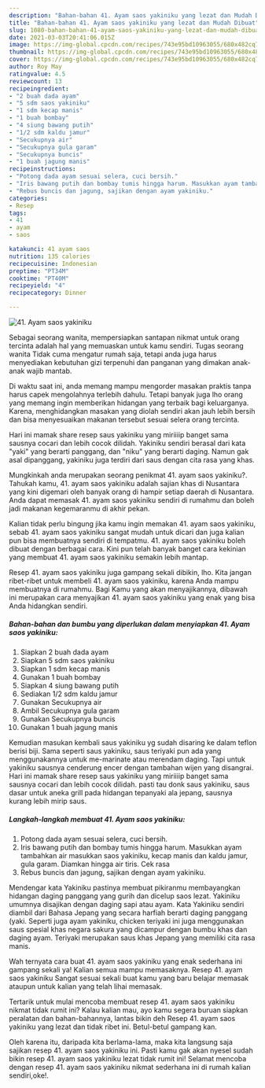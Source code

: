 ```yaml
---
description: "Bahan-bahan 41. Ayam saos yakiniku yang lezat dan Mudah Dibuat"
title: "Bahan-bahan 41. Ayam saos yakiniku yang lezat dan Mudah Dibuat"
slug: 1080-bahan-bahan-41-ayam-saos-yakiniku-yang-lezat-dan-mudah-dibuat
date: 2021-03-03T20:41:06.015Z
image: https://img-global.cpcdn.com/recipes/743e95bd10963055/680x482cq70/41-ayam-saos-yakiniku-foto-resep-utama.jpg
thumbnail: https://img-global.cpcdn.com/recipes/743e95bd10963055/680x482cq70/41-ayam-saos-yakiniku-foto-resep-utama.jpg
cover: https://img-global.cpcdn.com/recipes/743e95bd10963055/680x482cq70/41-ayam-saos-yakiniku-foto-resep-utama.jpg
author: Roy May
ratingvalue: 4.5
reviewcount: 13
recipeingredient:
- "2 buah dada ayam"
- "5 sdm saos yakiniku"
- "1 sdm kecap manis"
- "1 buah bombay"
- "4 siung bawang putih"
- "1/2 sdm kaldu jamur"
- "Secukupnya air"
- "Secukupnya gula garam"
- "Secukupnya buncis"
- "1 buah jagung manis"
recipeinstructions:
- "Potong dada ayam sesuai selera, cuci bersih."
- "Iris bawang putih dan bombay tumis hingga harum. Masukkan ayam tambahkan air masukkan saos yakiniku, kecap manis dan kaldu jamur, gula garam. Diamkan hingga air tiris. Cek rasa"
- "Rebus buncis dan jagung, sajikan dengan ayam yakiniku."
categories:
- Resep
tags:
- 41
- ayam
- saos

katakunci: 41 ayam saos 
nutrition: 135 calories
recipecuisine: Indonesian
preptime: "PT34M"
cooktime: "PT40M"
recipeyield: "4"
recipecategory: Dinner

---
```



![41. Ayam saos yakiniku](https://img-global.cpcdn.com/recipes/743e95bd10963055/680x482cq70/41-ayam-saos-yakiniku-foto-resep-utama.jpg)

Sebagai seorang wanita, mempersiapkan santapan nikmat untuk orang tercinta adalah hal yang memuaskan untuk kamu sendiri. Tugas seorang  wanita Tidak cuma mengatur rumah saja, tetapi anda juga harus menyediakan kebutuhan gizi terpenuhi dan panganan yang dimakan anak-anak wajib mantab.

Di waktu  saat ini, anda memang mampu mengorder masakan praktis tanpa harus capek mengolahnya terlebih dahulu. Tetapi banyak juga lho orang yang memang ingin memberikan hidangan yang terbaik bagi keluarganya. Karena, menghidangkan masakan yang diolah sendiri akan jauh lebih bersih dan bisa menyesuaikan makanan tersebut sesuai selera orang tercinta. 

Hari ini mamak share resep saus yakiniku yang miriiiip banget sama sausnya cocari dan lebih cocok dilidah. Yakiniku sendiri berasal dari kata &#34;yaki&#34; yang berarti panggang, dan &#34;niku&#34; yang berarti daging. Namun gak asal dipanggang, yakiniku juga terdiri dari saus dengan cita rasa yang khas.

Mungkinkah anda merupakan seorang penikmat 41. ayam saos yakiniku?. Tahukah kamu, 41. ayam saos yakiniku adalah sajian khas di Nusantara yang kini digemari oleh banyak orang di hampir setiap daerah di Nusantara. Anda dapat memasak 41. ayam saos yakiniku sendiri di rumahmu dan boleh jadi makanan kegemaranmu di akhir pekan.

Kalian tidak perlu bingung jika kamu ingin memakan 41. ayam saos yakiniku, sebab 41. ayam saos yakiniku sangat mudah untuk dicari dan juga kalian pun bisa membuatnya sendiri di tempatmu. 41. ayam saos yakiniku boleh dibuat dengan berbagai cara. Kini pun telah banyak banget cara kekinian yang membuat 41. ayam saos yakiniku semakin lebih mantap.

Resep 41. ayam saos yakiniku juga gampang sekali dibikin, lho. Kita jangan ribet-ribet untuk membeli 41. ayam saos yakiniku, karena Anda mampu membuatnya di rumahmu. Bagi Kamu yang akan menyajikannya, dibawah ini merupakan cara menyajikan 41. ayam saos yakiniku yang enak yang bisa Anda hidangkan sendiri.

<!--inarticleads1-->

##### Bahan-bahan dan bumbu yang diperlukan dalam menyiapkan 41. Ayam saos yakiniku:

1. Siapkan 2 buah dada ayam
1. Siapkan 5 sdm saos yakiniku
1. Siapkan 1 sdm kecap manis
1. Gunakan 1 buah bombay
1. Siapkan 4 siung bawang putih
1. Sediakan 1/2 sdm kaldu jamur
1. Gunakan Secukupnya air
1. Ambil Secukupnya gula garam
1. Gunakan Secukupnya buncis
1. Gunakan 1 buah jagung manis


Kemudian masukan kembali saus yakiniku yg sudah disaring ke dalam teflon berisi biji. Sama seperti saus yakiniku, saus teriyaki pun ada yang menggunakannya untuk me-marinate atau merendam daging. Tapi untuk yakiniku sausnya cenderung encer dengan tambahan wijen yang disangrai. Hari ini mamak share resep saus yakiniku yang miriiiip banget sama sausnya cocari dan lebih cocok dilidah. pasti tau donk saus yakiniku, saus dasar untuk aneka grill pada hidangan tepanyaki ala jepang, sausnya kurang lebih mirip saus. 

<!--inarticleads2-->

##### Langkah-langkah membuat 41. Ayam saos yakiniku:

1. Potong dada ayam sesuai selera, cuci bersih.
1. Iris bawang putih dan bombay tumis hingga harum. Masukkan ayam tambahkan air masukkan saos yakiniku, kecap manis dan kaldu jamur, gula garam. Diamkan hingga air tiris. Cek rasa
1. Rebus buncis dan jagung, sajikan dengan ayam yakiniku.


Mendengar kata Yakiniku pastinya membuat pikiranmu membayangkan hidangan daging panggang yang gurih dan dicelup saos lezat. Yakiniku umumnya disajikan dengan daging sapi atau ayam. Kata Yakiniku sendiri diambil dari Bahasa Jepang yang secara harfiah berarti daging panggang (yaki. Seperti juga ayam yakiniku, chicken teriyaki ini juga menggunakan saus spesial khas negara sakura yang dicampur dengan bumbu khas dan daging ayam. Teriyaki merupakan saus khas Jepang yang memiliki cita rasa manis. 

Wah ternyata cara buat 41. ayam saos yakiniku yang enak sederhana ini gampang sekali ya! Kalian semua mampu memasaknya. Resep 41. ayam saos yakiniku Sangat sesuai sekali buat kamu yang baru belajar memasak ataupun untuk kalian yang telah lihai memasak.

Tertarik untuk mulai mencoba membuat resep 41. ayam saos yakiniku nikmat tidak rumit ini? Kalau kalian mau, ayo kamu segera buruan siapkan peralatan dan bahan-bahannya, lantas bikin deh Resep 41. ayam saos yakiniku yang lezat dan tidak ribet ini. Betul-betul gampang kan. 

Oleh karena itu, daripada kita berlama-lama, maka kita langsung saja sajikan resep 41. ayam saos yakiniku ini. Pasti kamu gak akan nyesel sudah bikin resep 41. ayam saos yakiniku lezat tidak rumit ini! Selamat mencoba dengan resep 41. ayam saos yakiniku nikmat sederhana ini di rumah kalian sendiri,oke!.

